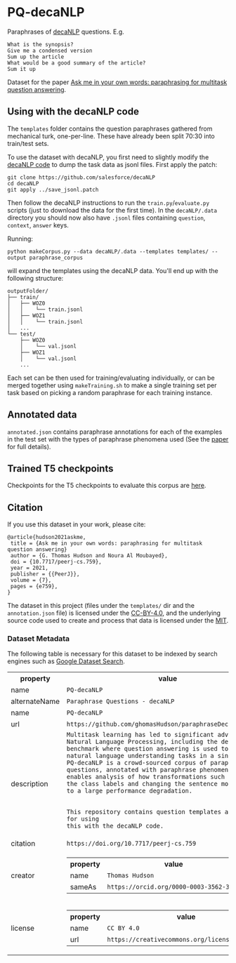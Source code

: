 # PQ-decaNLP
Paraphrases of [decaNLP](https://github.com/salesforce/decaNLP) questions. E.g.
```
What is the synopsis?
Give me a condensed version
Sum up the article
What would be a good summary of the article?
Sum it up
```

Dataset for the paper [Ask me in your own words: paraphrasing for multitask question answering](https://peerj.com/articles/cs-759).

## Using with the decaNLP code
The `templates` folder contains the question paraphrases gathered from mechanical turk, one-per-line. These have already been split 70:30 into train/test sets.

To use the dataset with decaNLP, you first need to slightly modify the [decaNLP code](https://github.com/salesforce/decaNLP) to dump the task data as jsonl files. First apply the patch:
```
git clone https://github.com/salesforce/decaNLP
cd decaNLP
git apply ../save_jsonl.patch 
```

Then follow the decaNLP instructions to run the `train.py`/`evaluate.py` scripts (just to download the data for the first time). In the `decaNLP/.data` directory you should now also have `.jsonl` files containing `question`, `context`, `answer` keys.

Running:
```
python makeCorpus.py --data decaNLP/.data --templates templates/ --output paraphrase_corpus
```
will expand the templates using the decaNLP data. You'll end up with the following structure:
```
outputFolder/
├── train/
│   ├── WOZ0
│   │    └── train.jsonl
│   ├── WOZ1
│   │    └── train.jsonl
│   ...
└── test/
    ├── WOZ0
    │    └── val.jsonl
    ├── WOZ1
    │    └── val.jsonl
    ...
```
Each set can be then used for training/evaluating individually, or can be merged together using `makeTraining.sh` to make a single training set per task based on picking a random paraphrase for each training instance.

## Annotated data

`annotated.json` contains paraphrase annotations for each of the examples in the test set with the types of paraphrase phenomena used (See the [paper](https://peerj.com/articles/cs-759) for full details). 

## Trained T5 checkpoints

Checkpoints for the T5 checkpoints to evaluate this corpus are [here](https://drive.google.com/drive/folders/1RbIrGzfj0LUQ_qGCEVsyUyIf3y3pB3y6?usp=sharing).

## Citation
If you use this dataset in your work, please cite:
```
@article{hudson2021askme,
 title = {Ask me in your own words: paraphrasing for multitask question answering}
 author = {G. Thomas Hudson and Noura Al Moubayed},
 doi = {10.7717/peerj-cs.759},
 year = 2021,
 publisher = {{PeerJ}},
 volume = {7},
 pages = {e759},
} 
```

The dataset in this project (files under the `templates/` dir and the `annotation.json` file) is licensed under the [CC-BY-4.0](https://creativecommons.org/licenses/by/4.0/), and the underlying source code used to create and process that data is licensed under the [MIT](https://github.com/github/choosealicense.com/blob/gh-pages/LICENSE.md).

### Dataset Metadata
The following table is necessary for this dataset to be indexed by search
engines such as <a href="https://g.co/datasetsearch">Google Dataset Search</a>.
<div itemscope itemtype="http://schema.org/Dataset">
<table>
  <tr>
    <th>property</th>
    <th>value</th>
  </tr>
  <tr>
    <td>name</td>
    <td><code itemprop="name">PQ-decaNLP</code></td>
  </tr>
  <tr>
    <td>alternateName</td>
    <td><code itemprop="alternateName">Paraphrase Questions - decaNLP</code></td>
  </tr>
  <tr>
    <td>name</td>
    <td><code itemprop="name">PQ-decaNLP</code></td>
  </tr>
  <tr>
    <td>url</td>
    <td><code itemprop="url">https://github.com/ghomasHudson/paraphraseDecanlpCorpus</code></td>
  </tr>
  <tr>
    <td>description</td>
    <td><code itemprop="description">Multitask learning has led to significant advances in Natural Language Processing, including the decaNLP benchmark where question answering is used to frame 10 natural language understanding tasks in a single model. PQ-decaNLP is a crowd-sourced corpus of paraphrased questions, annotated with paraphrase phenomena. This enables analysis of how transformations such as swapping the class labels and changing the sentence modality lead to a large performance degradation.
      
This repository contains question templates and scripts for using this with the decaNLP code.</code></td>
  </tr>
  <tr>
    <td>citation</td>
    <td><code itemprop="citation">https://doi.org/10.7717/peerj-cs.759</code></td>
  </tr>
    
  <tr>
    <td>creator</td>
    <td>
      <div itemscope itemtype="http://schema.org/Person" itemprop="creator">
        <table>
          <tr>
            <th>property</th>
            <th>value</th>
          </tr>
          <tr>
            <td>name</td>
            <td><code itemprop="name">Thomas Hudson</code></td>
          </tr>
          <tr>
            <td>sameAs</td>
            <td><code itemprop="sameAs">https://orcid.org/0000-0003-3562-3593</code></td>
          </tr>
        </table>
      </div>
    </td>
  </tr>

  <tr>
    <td>license</td>
    <td>
      <div itemscope itemtype="http://schema.org/CreativeWork" itemprop="license">
        <table>
          <tr>
            <th>property</th>
            <th>value</th>
          </tr>
          <tr>
            <td>name</td>
            <td><code itemprop="name">CC BY 4.0</code></td>
          </tr>
          <tr>
            <td>url</td>
            <td><code itemprop="url">https://creativecommons.org/licenses/by/4.0/</code></td>
          </tr>
        </table>
      </div>
    </td>
  </tr>
</table>
</div>
